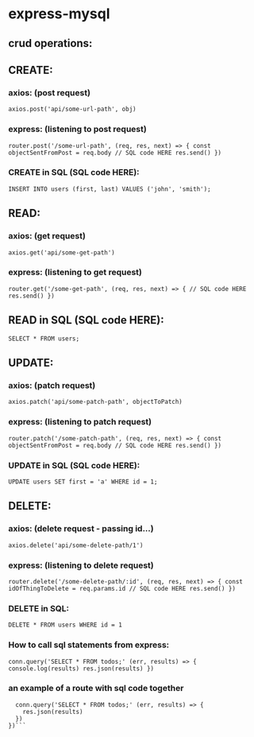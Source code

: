 # express-mysql

## crud operations:

## CREATE:
### axios: (post request)

```axios.post('api/some-url-path', obj)```

### express: (listening to post request)

`router.post('/some-url-path', (req, res, next) => {
  const objectSentFromPost = req.body
  // SQL code HERE
  res.send()
})`

### CREATE in SQL (SQL code HERE):
```INSERT INTO users (first, last) VALUES ('john', 'smith');```

## READ:
### axios: (get request)
```axios.get('api/some-get-path')```

### express: (listening to get request)
`router.get('/some-get-path', (req, res, next) => {
  // SQL code HERE
  res.send()
})`

## READ in SQL (SQL code HERE):
```SELECT * FROM users;```

## UPDATE:
### axios: (patch request)
```axios.patch('api/some-patch-path', objectToPatch)```

### express: (listening to patch request)
`router.patch('/some-patch-path', (req, res, next) => {
  const objectSentFromPost = req.body
  // SQL code HERE
  res.send()
})`

### UPDATE in SQL (SQL code HERE):

```UPDATE users SET first = 'a' WHERE id = 1;```


## DELETE:
### axios: (delete request - passing id...)
```axios.delete('api/some-delete-path/1')```

### express: (listening to delete request)
`router.delete('/some-delete-path/:id', (req, res, next) => {
  const idOfThingToDelete = req.params.id
  // SQL code HERE
  res.send()
})`

### DELETE in SQL:

```DELETE * FROM users WHERE id = 1```


### How to call sql statements from express:

`conn.query('SELECT * FROM todos;' (err, results) => {
    console.log(results)
    res.json(results)
})`

### an example of a route with sql code together

```router.get('\/some-get-path\', (req, res, next) => {
  conn.query('SELECT * FROM todos;' (err, results) => {
    res.json(results)
  })
})```